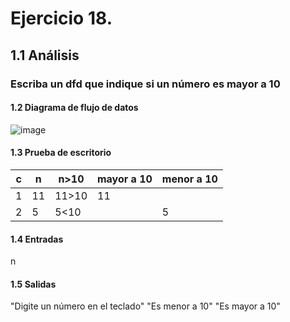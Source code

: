 # Ejercicio 18.
## 1.1 Análisis
### Escriba un dfd que indique si un número es mayor a 10
#### 1.2 Diagrama de flujo de datos
![image](https://user-images.githubusercontent.com/113397533/190950949-eb15d226-3277-4e18-a376-0d0d40a23381.png)
#### 1.3 Prueba de escritorio
|c|n|n>10|mayor a 10|menor a 10|
|-|-|----|----------|----------|
|1|11|11>10|11|      |
|2|5|5<10|     |5|
#### 1.4 Entradas
n
#### 1.5 Salidas
"Digite un número en el teclado" "Es menor a 10" "Es mayor a 10"
